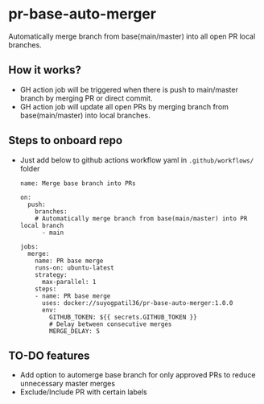 # pr-base-auto-merger
Automatically merge branch from base(main/master) into all open PR local branches.

## How it works?
- GH action job will be triggered when there is push to main/master branch by merging PR or direct commit.
- GH action job will update all open PRs by merging branch from base(main/master) into local branches.


## Steps to onboard repo
- Just add below to github actions workflow yaml in `.github/workflows/` folder
  ```
  name: Merge base branch into PRs

  on:
    push:
      branches:
      # Automatically merge branch from base(main/master) into PR local branch
        - main

  jobs:
    merge:
      name: PR base merge
      runs-on: ubuntu-latest
      strategy:
        max-parallel: 1
      steps:
      - name: PR base merge
        uses: docker://suyogpatil36/pr-base-auto-merger:1.0.0
        env:
          GITHUB_TOKEN: ${{ secrets.GITHUB_TOKEN }}
          # Delay between consecutive merges
          MERGE_DELAY: 5
  ```

## TO-DO features
- Add option to automerge base branch for only approved PRs to reduce unnecessary master merges
- Exclude/Include PR with certain labels
